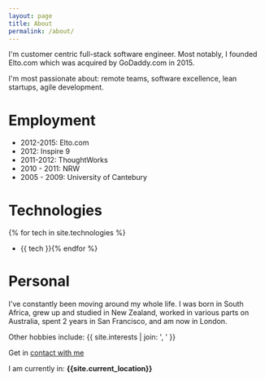 ```yaml
---
layout: page
title: About
permalink: /about/
---
```


I'm customer centric full-stack software engineer. Most notably, I founded Elto.com which was acquired by GoDaddy.com in 2015.

I'm most passionate about: remote teams, software excellence, lean startups, agile development.


# Employment

* 2012-2015: Elto.com
* 2012: Inspire 9
* 2011-2012: ThoughtWorks
* 2010 - 2011: NRW
* 2005 - 2009: University of Cantebury


# Technologies

{% for tech in site.technologies %}
  * {{ tech }}{% endfor %}

# Personal

I've constantly been moving around my whole life. I was born in South Africa, 
grew up and studied in New Zealand, worked in various parts on Australia,
spent 2 years in San Francisco, and am now in London.

Other hobbies include: {{ site.interests | join: ', ' }}

Get in [contact with me][email]

I am currently in: **{{site.current_location}}**

[email]: mailto:{{site.email}}